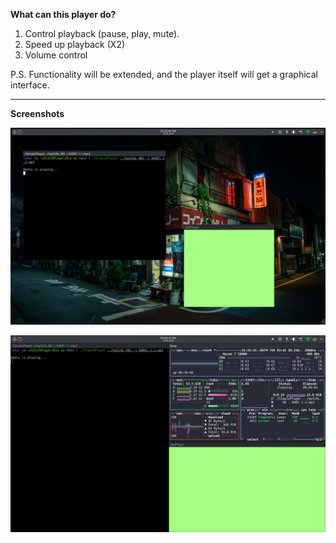 **What can this player do?**

1. Control playback (pause, play, mute).
2. Speed up playback (X2)
3. Volume control

P.S. Functionality will be extended, and the player itself will get a graphical interface.

---

**Screenshots**

![Preview](screenshots/example.png)

![System resource usage](screenshots/system_resource_usage.png)
